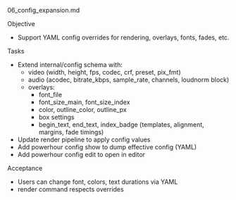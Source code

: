 06_config_expansion.md

Objective
- Support YAML config overrides for rendering, overlays, fonts, fades, etc.

Tasks
- Extend internal/config schema with:
  - video (width, height, fps, codec, crf, preset, pix_fmt)
  - audio (acodec, bitrate_kbps, sample_rate, channels, loudnorm block)
  - overlays:
    - font_file
    - font_size_main, font_size_index
    - color, outline_color, outline_px
    - box settings
    - begin_text, end_text, index_badge (templates, alignment, margins, fade timings)
- Update render pipeline to apply config values
- Add powerhour config show to dump effective config (YAML)
- Add powerhour config edit to open in editor

Acceptance
- Users can change font, colors, text durations via YAML
- render command respects overrides